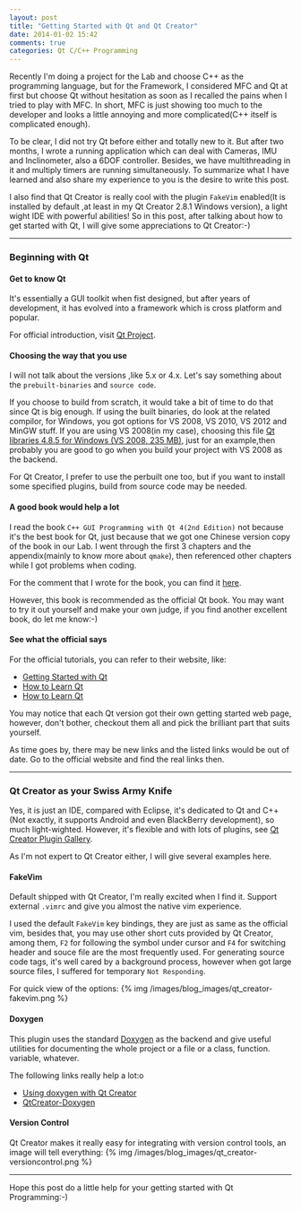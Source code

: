 ```yaml
---
layout: post
title: "Getting Started with Qt and Qt Creator"
date: 2014-01-02 15:42
comments: true
categories: Qt C/C++ Programming
---
```


Recently I'm doing a project for the Lab and choose C++ as the programming language, but for the Framework, I considered MFC and Qt at first but choose Qt without hesitation as soon as I recalled the pains when I tried to play with MFC. In short, MFC is just showing too much to the developer and looks a little annoying and more complicated(C++ itself is complicated enough).

To be clear, I did not try Qt before either and totally new to it. But after two months, I wrote a running application which can deal with Cameras, IMU and Inclinometer, also a 6DOF controller. Besides, we have multithreading in it and multiply timers are running simultaneously. To summarize what I have learned and also share my experience to you is the desire to write this post.

<!--more-->

I also find that Qt Creator is really cool with the plugin `FakeVim` enabled(It is installed by default ,at least in my Qt Creator 2.8.1 Windows version), a light wight IDE with powerful abilities! So in this post, after talking about how to get started with Qt, I will give some appreciations to Qt Creator:-)

------------------------------

### Beginning with Qt
#### Get to know Qt
It's essentially a GUI toolkit when fist designed, but after years of development, it has evolved into a framework which is cross platform and popular.

For official introduction, visit [Qt Project](http://qt-project.org/).

#### Choosing the way that you use
I will not talk about the versions ,like 5.x or 4.x. Let's say something about the `prebuilt-binaries` and `source code`.

If you choose to build from scratch, it would take a bit of time to do that since Qt is big enough. If using the built binaries, do look at the related compilor, for Windows, you got options for VS 2008, VS 2010, VS 2012 and MinGW stuff. If you are using VS 2008(in my case), choosing this file [Qt libraries 4.8.5 for Windows (VS 2008, 235 MB)](http://download.qt-project.org/official_releases/qt/4.8/4.8.5/qt-win-opensource-4.8.5-vs2008.exe), just for an example,then probably you are good to go when you build your project with VS 2008 as the backend.

For Qt Creator, I prefer to use the perbuilt one too, but if you want to install some specified plugins, build from source code may be needed.

#### A good book would help a lot
I read the book `C++ GUI Programming with Qt 4(2nd Edition)` not because it's the best book for Qt, just because that we got one Chinese version copy of the book in our Lab. I went through the first 3 chapters and the appendix(mainly to know more about `qmake`), then referenced other chapters while I got problems when coding.

For the comment that I wrote for the book, you can find it [here](http://book.douban.com/review/6489896/).

However, this book is recommended as the official Qt book. You may want to try it out yourself and make your own judge, if you find another excellent book, do let me know:-)

#### See what the official says
For the official tutorials, you can refer to their website, like:

*   [Getting Started with Qt](http://qt-project.org/doc/qt-5/gettingstarted.html)
*   [How to Learn Qt](http://qt-project.org/doc/qt-4.8/how-to-learn-qt.html)
*   [How to Learn Qt](http://qt-project.org/doc/qt-4.7/how-to-learn-qt.html)

You may notice that each Qt version got their own getting started web page, however, don't bother, checkout them all and pick the brilliant part that suits yourself.

As time goes by, there may be new links and the listed links would be out of date. Go to the official website and find the real links then.

------------------------------

### Qt Creator as your Swiss Army Knife
Yes, it is just an IDE, compared with Eclipse, it's dedicated to Qt and C++(Not exactly, it supports Android and even BlackBerry development), so much light-wighted. However, it's flexible and with lots of plugins, see [Qt Creator Plugin Gallery](http://qt-project.org/wiki/Qt_Creator_Plug-in_Gallery).

As I'm not expert to Qt Creator either, I will give several examples here.

#### FakeVim
Default shipped with Qt Creator, I'm really excited when I find it. Support external `.vimrc` and give you almost the native vim experience.

I used the default `FakeVim` key bindings, they are just as same as the official vim, besides that, you may use other short cuts provided by Qt Creator, among them, `F2` for following the symbol under cursor and `F4` for switching header and souce file are the most frequently used. For generating source code tags, it's well cared by a background process, however when got large source files, I suffered for temporary `Not Responding`.

For quick view of the options:
{% img /images/blog_images/qt_creator-fakevim.png %}

#### Doxygen
This plugin uses the standard [Doxygen](http://www.doxygen.org) as the backend and give useful utilities for documenting the whole project or a file or a class, function. variable, whatever.

The following links really help a lot:o

*   [Using doxygen with Qt Creator](https://facwiki.cs.byu.edu/HCMI/index.php/Using_doxygen_with_Qt_Creator)
*   [QtCreator-Doxygen](http://dev.kofee.org/projects/qtcreator-doxygen/wiki)

#### Version Control
Qt Creator makes it really easy for integrating with version control tools, an image will tell everything:
{% img /images/blog_images/qt_creator-versioncontrol.png %}


------------------------------

Hope this post do a little help for your getting started with Qt Programming:-)
